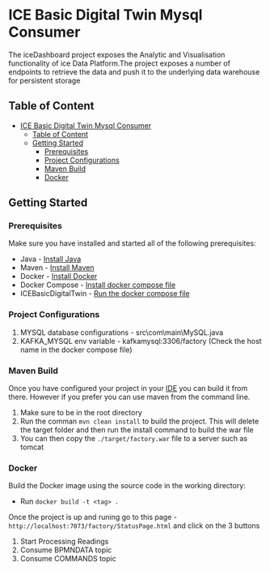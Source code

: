 # ICE Basic Digital Twin Mysql Consumer
The iceDashboard project exposes the Analytic and Visualisation functionality of ice Data Platform.The project exposes a number of endpoints to retrieve the data and push it to the underlying data warehouse for persistent storage

## Table of Content
- [ICE Basic Digital Twin Mysql Consumer](#ice-basic-digital-twin-mysql-consumer)
  - [Table of Content](#table-of-content)
  - [Getting Started](#getting-started)
    - [Prerequisites](#prerequisites)
    - [Project Configurations](#project-configurations)
    - [Maven Build](#maven-build)
    - [Docker](#docker)



## Getting Started
### Prerequisites
Make sure you have installed and started all of the following prerequisites:

- Java - [Install Java](https://www.oracle.com/java/technologies/javase-downloads.html)
-  Maven - [Install Maven](https://maven.apache.org/download.cgi)
- Docker -  [Install Docker](https://docs.docker.com/get-docker/)
- Docker Compose - [Install docker compose file](https://docs.docker.com/compose/install/)
- ICEBasicDigitalTwin  - [Run the docker compose file](https://git.icelab.cloud/digitaltwin/basicdigitaltwin/icebasicdigitaltwin)

### Project Configurations
1. MYSQL database configurations - src\com\main\MySQL.java
2. KAFKA_MYSQL env variable - kafkamysql:3306/factory  (Check the host name in the docker compose file)

### Maven Build
Once you have configured your project in your [IDE](https://www.lagomframework.com/documentation/1.6.x/java/EclipseMavenInt.html) you can build it from there. However if you prefer you can use maven from the command line.

1. Make sure to be in the root directory
2. Run the comman `mvn clean install` to build the project. This will delete the target folder and then run the install command to build the war file
3. You can then copy the `./target/factory.war` file to a server such as tomcat

### Docker
Build the Docker image using the source code in the working directory:

-  Run `docker build -t <tag> .`


Once the project is up and runing go to this page - `http://localhost:7073/factory/StatusPage.html` and click on the 3 buttons

1. Start Processing Readings
2. Consume BPMNDATA topic
3. Consume COMMANDS topic